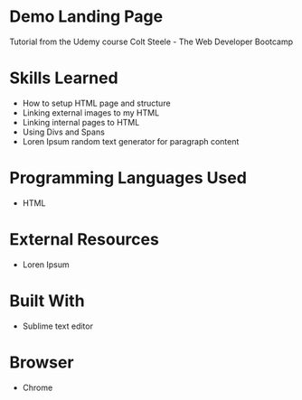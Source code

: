 # Demo Landing Page
Tutorial from the Udemy course Colt Steele - The Web Developer Bootcamp

# Skills Learned 
- How to setup HTML page and structure
- Linking external images to my HTML
- Linking internal pages to HTML
- Using Divs and Spans
- Loren Ipsum random text generator for paragraph content

# Programming Languages Used
- HTML

# External Resources
- Loren Ipsum

# Built With
- Sublime text editor

# Browser
- Chrome
